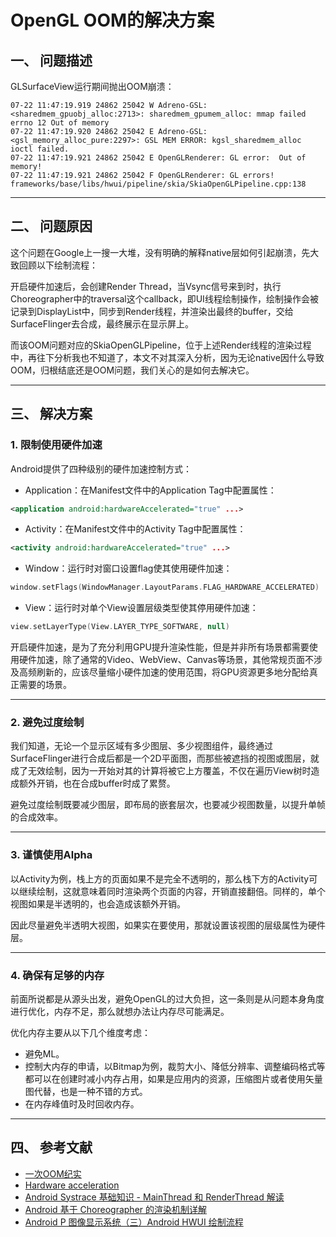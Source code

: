 # OpenGL OOM的解决方案

## 一、 问题描述

GLSurfaceView运行期间抛出OOM崩溃：
```
07-22 11:47:19.919 24862 25042 W Adreno-GSL: <sharedmem_gpuobj_alloc:2713>: sharedmem_gpumem_alloc: mmap failed errno 12 Out of memory
07-22 11:47:19.920 24862 25042 E Adreno-GSL: <gsl_memory_alloc_pure:2297>: GSL MEM ERROR: kgsl_sharedmem_alloc ioctl failed.
07-22 11:47:19.921 24862 25042 E OpenGLRenderer: GL error:  Out of memory!
07-22 11:47:19.921 24862 25042 F OpenGLRenderer: GL errors! frameworks/base/libs/hwui/pipeline/skia/SkiaOpenGLPipeline.cpp:138
```

---
## 二、 问题原因

这个问题在Google上一搜一大堆，没有明确的解释native层如何引起崩溃，先大致回顾以下绘制流程：

开启硬件加速后，会创建Render Thread，当Vsync信号来到时，执行Choreographer中的traversal这个callback，即UI线程绘制操作，绘制操作会被记录到DisplayList中，同步到Render线程，并渲染出最终的buffer，交给SurfaceFlinger去合成，最终展示在显示屏上。

而该OOM问题对应的SkiaOpenGLPipeline，位于上述Render线程的渲染过程中，再往下分析我也不知道了，本文不对其深入分析，因为无论native因什么导致OOM，归根结底还是OOM问题，我们关心的是如何去解决它。

---
## 三、 解决方案

### 1. 限制使用硬件加速

Android提供了四种级别的硬件加速控制方式：

- Application：在Manifest文件中的Application Tag中配置属性：
```xml
<application android:hardwareAccelerated="true" ...>
```

- Activity：在Manifest文件中的Activity Tag中配置属性：
```xml
<activity android:hardwareAccelerated="true" ...>
```

- Window：运行时对窗口设置flag使其使用硬件加速：
```kotlin
window.setFlags(WindowManager.LayoutParams.FLAG_HARDWARE_ACCELERATED)
```

- View：运行时对单个View设置层级类型使其停用硬件加速：
```kotlin
view.setLayerType(View.LAYER_TYPE_SOFTWARE, null)
```

开启硬件加速，是为了充分利用GPU提升渲染性能，但是并非所有场景都需要使用硬件加速，除了通常的Video、WebView、Canvas等场景，其他常规页面不涉及高频刷新的，应该尽量缩小硬件加速的使用范围，将GPU资源更多地分配给真正需要的场景。

---
### 2. 避免过度绘制

我们知道，无论一个显示区域有多少图层、多少视图组件，最终通过SurfaceFlinger进行合成后都是一个2D平面图，而那些被遮挡的视图或图层，就成了无效绘制，因为一开始对其的计算将被它上方覆盖，不仅在遍历View树时造成额外开销，也在合成buffer时成了累赘。

避免过度绘制既要减少图层，即布局的嵌套层次，也要减少视图数量，以提升单帧的合成效率。

---
### 3. 谨慎使用Alpha

以Activity为例，栈上方的页面如果不是完全不透明的，那么栈下方的Activity可以继续绘制，这就意味着同时渲染两个页面的内容，开销直接翻倍。同样的，单个视图如果是半透明的，也会造成该额外开销。

因此尽量避免半透明大视图，如果实在要使用，那就设置该视图的层级属性为硬件层。

---
### 4. 确保有足够的内存

前面所说都是从源头出发，避免OpenGL的过大负担，这一条则是从问题本身角度进行优化，内存不足，那么就想办法让内存尽可能满足。

优化内存主要从以下几个维度考虑：
- 避免ML。
- 控制大内存的申请，以Bitmap为例，裁剪大小、降低分辨率、调整编码格式等都可以在创建时减小内存占用，如果是应用内的资源，压缩图片或者使用矢量图代替，也是一种不错的方式。
- 在内存峰值时及时回收内存。

---
## 四、 参考文献

- [一次OOM纪实](https://www.codeleading.com/article/35562298346/)
- [Hardware acceleration](https://developer.android.com/guide/topics/graphics/hardware-accel)
- [Android Systrace 基础知识 - MainThread 和 RenderThread 解读](https://androidperformance.com/2019/11/06/Android-Systrace-MainThread-And-RenderThread/)
- [Android 基于 Choreographer 的渲染机制详解](https://www.androidperformance.com/2019/10/22/Android-Choreographer/)
- [Android P 图像显示系统（三）Android HWUI 绘制流程](https://www.jianshu.com/p/abfaea892611)